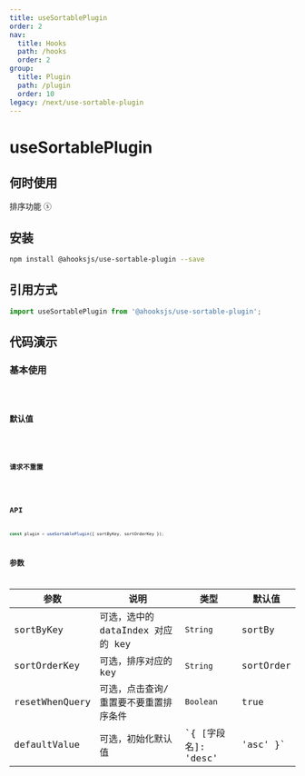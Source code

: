 ```yaml
---
title: useSortablePlugin
order: 2
nav:
  title: Hooks
  path: /hooks
  order: 2
group:
  title: Plugin
  path: /plugin
  order: 10
legacy: /next/use-sortable-plugin
---
```


# useSortablePlugin

## 何时使用

排序功能 ⓢ

## 安装

```sh
npm install @ahooksjs/use-sortable-plugin --save
```

## 引用方式

```js
import useSortablePlugin from '@ahooksjs/use-sortable-plugin';
```

## 代码演示

### 基本使用

<code src="./demo/default.tsx" />

### 默认值

<code src="./demo/initialSort.tsx" />

### 请求不重置

<code src="./demo/resetWhenQuery.tsx" />

## API

```js
const plugin = useSortablePlugin({ sortByKey, sortOrderKey });
```

## 参数

| 参数           | 说明                                  | 类型                           | 默认值    |
| -------------- | ------------------------------------- | ------------------------------ | --------- |
| sortByKey      | 可选，选中的 dataIndex 对应的 key     | `String`                       | sortBy    |
| sortOrderKey   | 可选，排序对应的 key                  | `String`                       | sortOrder |
| resetWhenQuery | 可选，点击查询/重置要不要重置排序条件 | `Boolean`                      | true      |
| defaultValue   | 可选，初始化默认值                    | `{ [字段名]: 'desc' | 'asc' }` | {}        |
